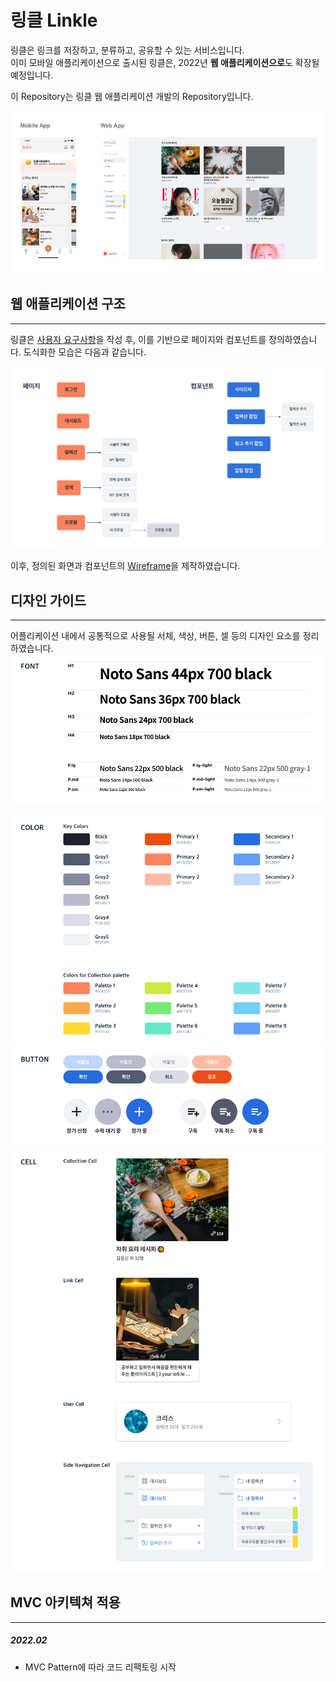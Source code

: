 # 링클 Linkle

링클은 링크를 저장하고, 분류하고, 공유할 수 있는 서비스입니다.<br/>
이미 모바일 애플리케이션으로 출시된 링클은, 2022년 **웹 애플리케이션으로**도 확장될 예정입니다.

이 Repository는 링클 웹 애플리케이션 개발의 Repository입니다.

![intro](./readme_src/readme-intro.png)


## 웹 애플리케이션 구조

---

링클은 [사용자 요구사항](https://dev-mari.notion.site/532aaed9183f406cadae1255c12dae7f)을 작성 후, 이를 기반으로 페이지와 컴포넌트를 정의하였습니다. 도식화한 모습은 다음과 같습니다.

![structure](./readme_src/readme-structure.png)

이후, 정의된 화면과 컴포넌트의 [Wireframe](https://dev-mari.notion.site/833f551e886d45248b19fd83b751e251)을 제작하였습니다.


## 디자인 가이드

---

어플리케이션 내에서 공통적으로 사용될 서체, 색상, 버튼, 셀 등의 디자인 요소를 정리하였습니다.
<img src="./readme_src/designGuide-font.png" width="640px"/>

<img src="./readme_src/designGuide-color.png" width="640px"/>

<img src="./readme_src/designGuide-button.png" width="640px"/>

<img src="./readme_src/designGuide-cell.png" width="640px"/>


## MVC 아키텍쳐 적용

---

##### 2022.02 
- MVC Pattern에 따라 코드 리팩토링 시작